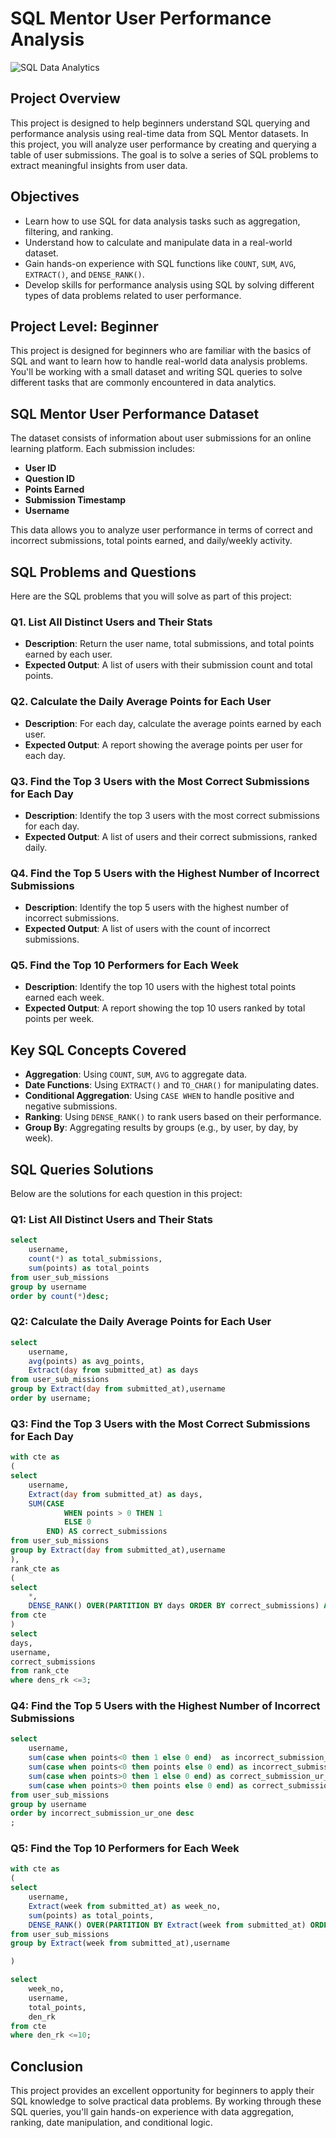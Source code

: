# SQL Mentor User Performance Analysis 

![SQL Data Analytics](https://github.com/tushar384/Sql_Mentor_Dataset_Project/raw/main/Chat%20Boat%20Image.jpg?raw=true)

## Project Overview

This project is designed to help beginners understand SQL querying and performance analysis using real-time data from SQL Mentor datasets. In this project, you will analyze user performance by creating and querying a table of user submissions. The goal is to solve a series of SQL problems to extract meaningful insights from user data.

## Objectives

- Learn how to use SQL for data analysis tasks such as aggregation, filtering, and ranking.
- Understand how to calculate and manipulate data in a real-world dataset.
- Gain hands-on experience with SQL functions like `COUNT`, `SUM`, `AVG`, `EXTRACT()`, and `DENSE_RANK()`.
- Develop skills for performance analysis using SQL by solving different types of data problems related to user performance.

## Project Level: Beginner

This project is designed for beginners who are familiar with the basics of SQL and want to learn how to handle real-world data analysis problems. You'll be working with a small dataset and writing SQL queries to solve different tasks that are commonly encountered in data analytics.

## SQL Mentor User Performance Dataset

The dataset consists of information about user submissions for an online learning platform. Each submission includes:
- **User ID**
- **Question ID**
- **Points Earned**
- **Submission Timestamp**
- **Username**

This data allows you to analyze user performance in terms of correct and incorrect submissions, total points earned, and daily/weekly activity.

## SQL Problems and Questions

Here are the SQL problems that you will solve as part of this project:

### Q1. List All Distinct Users and Their Stats
- **Description**: Return the user name, total submissions, and total points earned by each user.
- **Expected Output**: A list of users with their submission count and total points.

### Q2. Calculate the Daily Average Points for Each User
- **Description**: For each day, calculate the average points earned by each user.
- **Expected Output**: A report showing the average points per user for each day.

### Q3. Find the Top 3 Users with the Most Correct Submissions for Each Day
- **Description**: Identify the top 3 users with the most correct submissions for each day.
- **Expected Output**: A list of users and their correct submissions, ranked daily.

### Q4. Find the Top 5 Users with the Highest Number of Incorrect Submissions
- **Description**: Identify the top 5 users with the highest number of incorrect submissions.
- **Expected Output**: A list of users with the count of incorrect submissions.

### Q5. Find the Top 10 Performers for Each Week
- **Description**: Identify the top 10 users with the highest total points earned each week.
- **Expected Output**: A report showing the top 10 users ranked by total points per week.

## Key SQL Concepts Covered

- **Aggregation**: Using `COUNT`, `SUM`, `AVG` to aggregate data.
- **Date Functions**: Using `EXTRACT()` and `TO_CHAR()` for manipulating dates.
- **Conditional Aggregation**: Using `CASE WHEN` to handle positive and negative submissions.
- **Ranking**: Using `DENSE_RANK()` to rank users based on their performance.
- **Group By**: Aggregating results by groups (e.g., by user, by day, by week).

## SQL Queries Solutions

Below are the solutions for each question in this project:

### Q1: List All Distinct Users and Their Stats
```sql
select
	username,
	count(*) as total_submissions,
	sum(points) as total_points
from user_sub_missions
group by username
order by count(*)desc;
```

### Q2: Calculate the Daily Average Points for Each User
```sql
select
	username,
	avg(points) as avg_points,
	Extract(day from submitted_at) as days
from user_sub_missions
group by Extract(day from submitted_at),username
order by username;
```

### Q3: Find the Top 3 Users with the Most Correct Submissions for Each Day
```sql
with cte as
(
select
	username,
	Extract(day from submitted_at) as days,
	SUM(CASE	
			WHEN points > 0 THEN 1
			ELSE 0
		END) AS correct_submissions
from user_sub_missions
group by Extract(day from submitted_at),username
),
rank_cte as
(
select
	*,
	DENSE_RANK() OVER(PARTITION BY days ORDER BY correct_submissions) AS dens_rk
from cte
)
select
days,
username,
correct_submissions
from rank_cte
where dens_rk <=3;
```

### Q4: Find the Top 5 Users with the Highest Number of Incorrect Submissions
```sql
select
	username,
	sum(case when points<0 then 1 else 0 end)  as incorrect_submission_ur_one,
	sum(case when points<0 then points else 0 end) as incorrect_submission_ur_orignal_pt,
	sum(case when points>0 then 1 else 0 end) as correct_submission_ur_one,
	sum(case when points>0 then points else 0 end) as correct_submission_ur_orignal_pt
from user_sub_missions
group by username
order by incorrect_submission_ur_one desc
;
```

### Q5: Find the Top 10 Performers for Each Week
```sql
with cte as
(
select
	username,
	Extract(week from submitted_at) as week_no,
	sum(points) as total_points,
	DENSE_RANK() OVER(PARTITION BY Extract(week from submitted_at) ORDER BY sum(points)desc) AS den_rk
from user_sub_missions
group by Extract(week from submitted_at),username

)

select
	week_no,
	username,
	total_points,
	den_rk
from cte 
where den_rk <=10;
```

## Conclusion

This project provides an excellent opportunity for beginners to apply their SQL knowledge to solve practical data problems. By working through these SQL queries, you'll gain hands-on experience with data aggregation, ranking, date manipulation, and conditional logic.
